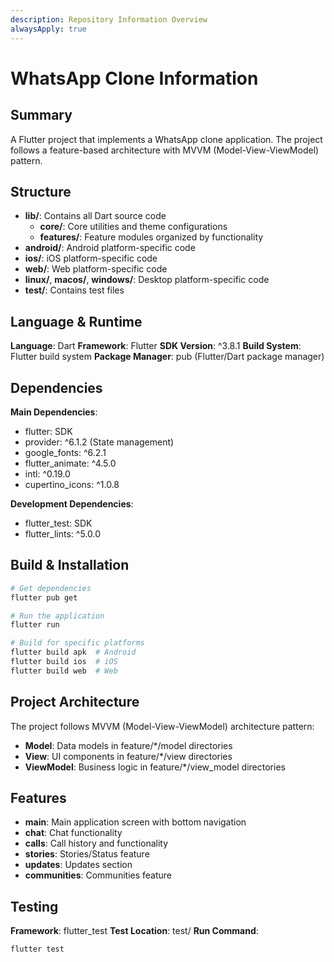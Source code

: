 ```yaml
---
description: Repository Information Overview
alwaysApply: true
---
```


# WhatsApp Clone Information

## Summary
A Flutter project that implements a WhatsApp clone application. The project follows a feature-based architecture with MVVM (Model-View-ViewModel) pattern.

## Structure
- **lib/**: Contains all Dart source code
  - **core/**: Core utilities and theme configurations
  - **features/**: Feature modules organized by functionality
- **android/**: Android platform-specific code
- **ios/**: iOS platform-specific code
- **web/**: Web platform-specific code
- **linux/**, **macos/**, **windows/**: Desktop platform-specific code
- **test/**: Contains test files

## Language & Runtime
**Language**: Dart
**Framework**: Flutter
**SDK Version**: ^3.8.1
**Build System**: Flutter build system
**Package Manager**: pub (Flutter/Dart package manager)

## Dependencies
**Main Dependencies**:
- flutter: SDK
- provider: ^6.1.2 (State management)
- google_fonts: ^6.2.1
- flutter_animate: ^4.5.0
- intl: ^0.19.0
- cupertino_icons: ^1.0.8

**Development Dependencies**:
- flutter_test: SDK
- flutter_lints: ^5.0.0

## Build & Installation
```bash
# Get dependencies
flutter pub get

# Run the application
flutter run

# Build for specific platforms
flutter build apk  # Android
flutter build ios  # iOS
flutter build web  # Web
```

## Project Architecture
The project follows MVVM (Model-View-ViewModel) architecture pattern:
- **Model**: Data models in feature/*/model directories
- **View**: UI components in feature/*/view directories
- **ViewModel**: Business logic in feature/*/view_model directories

## Features
- **main**: Main application screen with bottom navigation
- **chat**: Chat functionality
- **calls**: Call history and functionality
- **stories**: Stories/Status feature
- **updates**: Updates section
- **communities**: Communities feature

## Testing
**Framework**: flutter_test
**Test Location**: test/
**Run Command**:
```bash
flutter test
```